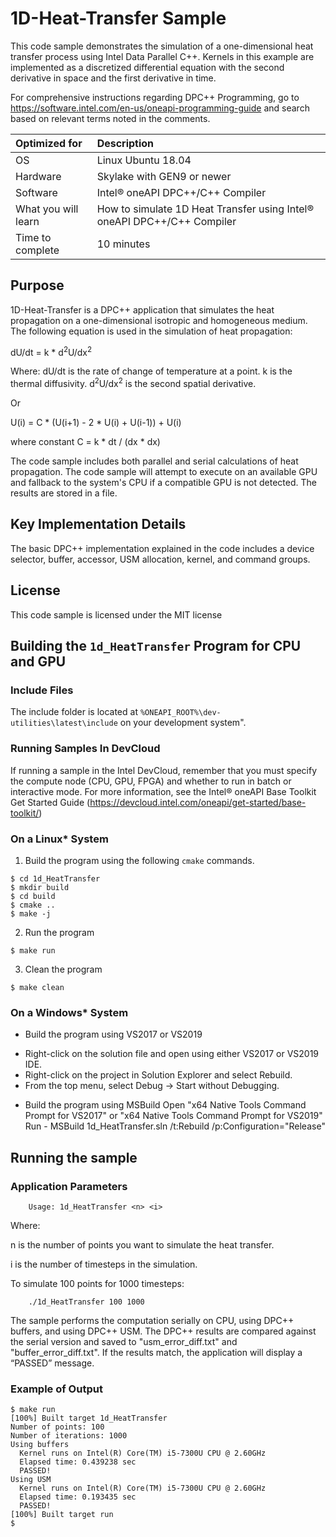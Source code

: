 ﻿# 1D-Heat-Transfer Sample

This code sample demonstrates the simulation of a one-dimensional heat
transfer process using Intel Data Parallel C++. Kernels in this
example are implemented as a discretized differential equation with
the second derivative in space and the first derivative in time.

For comprehensive instructions regarding DPC++ Programming, go to
https://software.intel.com/en-us/oneapi-programming-guide and search
based on relevant terms noted in the comments.
  
| Optimized for                     | Description
|:---                               |:---
| OS                                | Linux Ubuntu 18.04
| Hardware                          | Skylake with GEN9 or newer
| Software                          | Intel&reg; oneAPI DPC++/C++ Compiler
| What you will learn               | How to simulate 1D Heat Transfer using Intel&reg; oneAPI DPC++/C++ Compiler
| Time to complete                  | 10 minutes


## Purpose

1D-Heat-Transfer is a DPC++ application that simulates the heat
propagation on a one-dimensional isotropic and homogeneous medium. The
following equation is used in the simulation of heat propagation:

dU/dt = k * d<sup>2</sup>U/dx<sup>2</sup>

Where:
dU/dt is the rate of change of temperature at a point.
k is the thermal diffusivity.
d<sup>2</sup>U/dx<sup>2</sup> is the second spatial derivative.

Or

U(i) = C * (U(i+1) - 2 * U(i) + U(i-1)) + U(i)

where constant C = k * dt / (dx * dx)

The code sample includes both parallel and serial calculations of heat
propagation. The code sample will attempt to execute on an
available GPU and fallback to the system's CPU if a compatible GPU is
not detected. The results are stored in a file.


## Key Implementation Details 

The basic DPC++ implementation explained in the code includes a device
selector, buffer, accessor, USM allocation, kernel, and command
groups.


## License  

This code sample is licensed under the MIT license  


## Building the `1d_HeatTransfer` Program for CPU and GPU

### Include Files  

The include folder is located at
`%ONEAPI_ROOT%\dev-utilities\latest\include` on your development
system".

### Running Samples In DevCloud

If running a sample in the Intel DevCloud, remember that you must
specify the compute node (CPU, GPU, FPGA) and whether to run in
batch or interactive mode. For more information, see the Intel® oneAPI
Base Toolkit Get Started Guide
(https://devcloud.intel.com/oneapi/get-started/base-toolkit/)

### On a Linux* System  
  1. Build the program using the following `cmake` commands. 
  
  ```
  $ cd 1d_HeatTransfer
  $ mkdir build
  $ cd build
  $ cmake ..
  $ make -j
  ```

  2. Run the program
  
  ```
  $ make run  
  ```
  
  3. Clean the program  
  
  ```
  $ make clean
  ```
  
### On a Windows* System

* Build the program using VS2017 or VS2019 
- Right-click on the solution file and open using either VS2017 or VS2019 IDE.  
- Right-click on the project in Solution Explorer and select Rebuild.  
- From the top menu,  select Debug -> Start without Debugging.

* Build the program using MSBuild Open "x64 Native Tools Command
  Prompt for VS2017" or "x64 Native Tools Command Prompt for VS2019"
  Run - MSBuild 1d_HeatTransfer.sln /t:Rebuild
  /p:Configuration="Release"


## Running the sample
### Application Parameters   
	
        Usage: 1d_HeatTransfer <n> <i>

Where:

n is the number of points you want to simulate the heat transfer.

i is the number of timesteps in the simulation. 

To simulate 100 points for 1000 timesteps:

        ./1d_HeatTransfer 100 1000

The sample performs the computation serially on CPU, using DPC++
buffers, and using DPC++ USM. The DPC++ results are compared against
the serial version and saved to "usm_error_diff.txt" and
"buffer_error_diff.txt".  If the results match, the application will
display a “PASSED” message.

### Example of Output
```
$ make run
[100%] Built target 1d_HeatTransfer
Number of points: 100
Number of iterations: 1000
Using buffers
  Kernel runs on Intel(R) Core(TM) i5-7300U CPU @ 2.60GHz
  Elapsed time: 0.439238 sec
  PASSED!
Using USM
  Kernel runs on Intel(R) Core(TM) i5-7300U CPU @ 2.60GHz
  Elapsed time: 0.193435 sec
  PASSED!
[100%] Built target run
$
```
